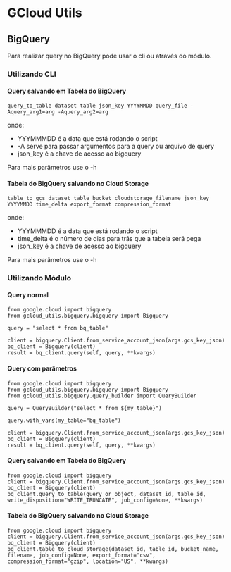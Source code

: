 # GCloud Utils

## BigQuery

Para realizar query no BigQuery pode usar o cli ou através do módulo.

### Utilizando CLI

#### Query salvando em Tabela do BigQuery

```
query_to_table dataset table json_key YYYYMMDD query_file -Aquery_arg1=arg -Aquery_arg2=arg
```

onde:
- YYYMMMDD é a data que está rodando o script
- -A serve para passar argumentos para a query ou arquivo de query
- json_key é a chave de acesso ao bigquery

Para mais parâmetros use o -h

#### Tabela do BigQuery salvando no Cloud Storage

```
table_to_gcs dataset table bucket cloudstorage_filename json_key YYYYMMDD time_delta export_format compression_format
```

onde:
- YYYMMMDD é a data que está rodando o script
- time_delta é o número de dias para trás que a tabela será pega
- json_key é a chave de acesso ao bigquery

Para mais parâmetros use o -h


### Utilizando Módulo

#### Query normal

```
from google.cloud import bigquery
from gcloud_utils.bigquery.bigquery import Bigquery

query = "select * from bq_table"

client = bigquery.Client.from_service_account_json(args.gcs_key_json)
bq_client = Bigquery(client)
result = bq_client.query(self, query, **kwargs)
```

#### Query com parâmetros


```
from google.cloud import bigquery
from gcloud_utils.bigquery.bigquery import Bigquery
from gcloud_utils.bigquery.query_builder import QueryBuilder

query = QueryBuilder("select * from ${my_table}")

query.with_vars(my_table="bq_table")

client = bigquery.Client.from_service_account_json(args.gcs_key_json)
bq_client = Bigquery(client)
result = bq_client.query(self, query, **kwargs)
```

#### Query salvando em Tabela do BigQuery


```
from google.cloud import bigquery
client = bigquery.Client.from_service_account_json(args.gcs_key_json)
bq_client = Bigquery(client)
bq_client.query_to_table(query_or_object, dataset_id, table_id, write_disposition="WRITE_TRUNCATE", job_config=None, **kwargs)
```

#### Tabela do BigQuery salvando no Cloud Storage


```
from google.cloud import bigquery
client = bigquery.Client.from_service_account_json(args.gcs_key_json)
bq_client = Bigquery(client)
bq_client.table_to_cloud_storage(dataset_id, table_id, bucket_name, filename, job_config=None, export_format="csv", compression_format="gzip", location="US", **kwargs)
```